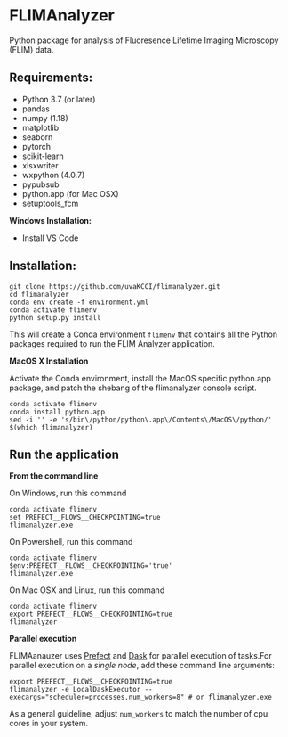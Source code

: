 # FLIMAnalyzer

Python package for analysis of Fluoresence Lifetime Imaging Microscopy (FLIM) data.

## Requirements:

* Python 3.7 (or later)
* pandas
* numpy (1.18)
* matplotlib
* seaborn
* pytorch
* scikit-learn
* xlsxwriter
* wxpython (4.0.7)
* pypubsub
* python.app (for Mac OSX)
* setuptools_fcm

**Windows Installation:**
* Install VS Code

## Installation:

```
git clone https://github.com/uvaKCCI/flimanalyzer.git
cd flimanalyzer
conda env create -f environment.yml
conda activate flimenv
python setup.py install
```

This will create a Conda environment `flimenv` that contains all the Python packages required to run the FLIM Analyzer application.

**MacOS X Installation**

Activate the Conda environment, install the MacOS specific python.app package, and patch the shebang of the flimanalyzer console script.

```
conda activate flimenv
conda install python.app
sed -i '' -e 's/bin\/python/python\.app\/Contents\/MacOS\/python/' $(which flimanalyzer)
```

## Run the application

**From the command line**

On Windows, run this command
```
conda activate flimenv
set PREFECT__FLOWS__CHECKPOINTING=true 
flimanalyzer.exe
```

On Powershell, run this command
```
conda activate flimenv
$env:PREFECT__FLOWS__CHECKPOINTING='true'
flimanalyzer.exe
```

On Mac OSX and Linux, run this command
```
conda activate flimenv
export PREFECT__FLOWS__CHECKPOINTING=true 
flimanalyzer
```

**Parallel execution**

FLIMAanauzer uses [Prefect](https://www.prefect.io) and [Dask](https://www.dask.org) for parallel execution of tasks.For parallel execution on a *single node*, add these command line arguments:
```
export PREFECT__FLOWS__CHECKPOINTING=true 
flimanalyzer -e LocalDaskExecutor --execargs="scheduler=processes,num_workers=8" # or flimanalyzer.exe
```

As a general guideline, adjust `num_workers` to match the number of cpu cores in your system. 

